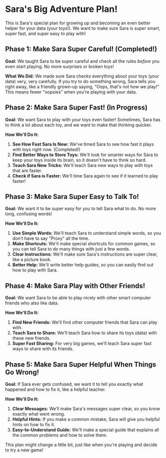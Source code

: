 # Sara's Big Adventure Plan!

This is Sara's special plan for growing up and becoming an even better helper for your data (your toys!). We want to make sure Sara is super smart, super fast, and super easy to play with!

## Phase 1: Make Sara Super Careful! (Completed!)

**Goal:** We taught Sara to be super careful and check all the rules *before* you even start playing. No more surprises or broken toys!

**What We Did:** We made sure Sara checks everything about your toys (your data) very, very carefully. If you try to do something wrong, Sara tells you right away, like a friendly grown-up saying, "Oops, that's not how we play!" This means fewer "oopsies" when you're playing with your data.

## Phase 2: Make Sara Super Fast! (In Progress)

**Goal:** We want Sara to play with your toys even faster! Sometimes, Sara has to think a lot about each toy, and we want to make that thinking quicker.

**How We'll Do It:**

1.  **See How Fast Sara Is Now:** We've timed Sara to see how fast it plays with toys right now. (Completed!)
2.  **Find Better Ways to Store Toys:** We'll look for smarter ways for Sara to keep your toys inside its brain, so it doesn't have to think so hard.
3.  **Teach Sara New Tricks:** We'll teach Sara new ways to play with toys that are faster.
4.  **Check if Sara is Faster:** We'll time Sara again to see if it learned to play faster!

## Phase 3: Make Sara Super Easy to Talk To!

**Goal:** We want it to be super easy for you to tell Sara what to do. No more long, confusing words!

**How We'll Do It:**

1.  **Use Simple Words:** We'll teach Sara to understand simple words, so you don't have to say "Proxy" all the time.
2.  **Make Shortcuts:** We'll make special shortcuts for common games, so you can tell Sara to do many things with just a few words.
3.  **Clear Instructions:** We'll make sure Sara's instructions are super clear, like a picture book.
4.  **Better Help:** We'll write better help guides, so you can easily find out how to play with Sara.

## Phase 4: Make Sara Play with Other Friends!

**Goal:** We want Sara to be able to play nicely with other smart computer friends who also like data.

**How We'll Do It:**

1.  **Find New Friends:** We'll find other computer friends that Sara can play with.
2.  **Teach Sara to Share:** We'll teach Sara how to share its toys (data) with these new friends.
3.  **Super Fast Sharing:** For very big games, we'll teach Sara super fast ways to share with its friends.

## Phase 5: Make Sara Super Helpful When Things Go Wrong!

**Goal:** If Sara ever gets confused, we want it to tell you exactly what happened and how to fix it, like a helpful teacher.

**How We'll Do It:**

1.  **Clear Messages:** We'll make Sara's messages super clear, so you know exactly what went wrong.
2.  **Helpful Hints:** If you make a common mistake, Sara will give you helpful hints on how to fix it.
3.  **Easy-to-Understand Guide:** We'll make a special guide that explains all the common problems and how to solve them.

This plan might change a little bit, just like when you're playing and decide to try a new game!